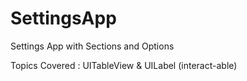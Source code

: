 # SettingsApp
Settings App with Sections and Options 

Topics Covered : 
UITableView &  UILabel (interact-able) 
